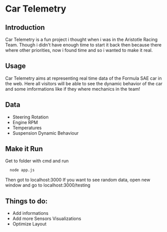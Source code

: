# Car Telemetry

## Introduction

Car Telemetry is a fun project i thought when i was in the Aristotle Racing Team. Though i didn't have enough time to start it back then because there where other priorities,
now i found time and so i wanted to make it real.

## Usage

Car Telemetry aims at representing real time data of the Formula SAE car in the web. Here all visitors will be able to see the dynamic behavior of the car and some imformations
like if they where mechanics in the team!

## Data
* Steering Rotation
* Engine RPM
* Temperatures
* Suspension Dynamic Behaviour

## Make it Run

Get to folder with cmd and run
```cmd
  node app.js
```

Then got to localhost:3000
If you want to see random data, open new window and go to localhost:3000/testing

## Things to do:
* Add informations
* Add more Sensors Visualizations
* Optimize Layout 
